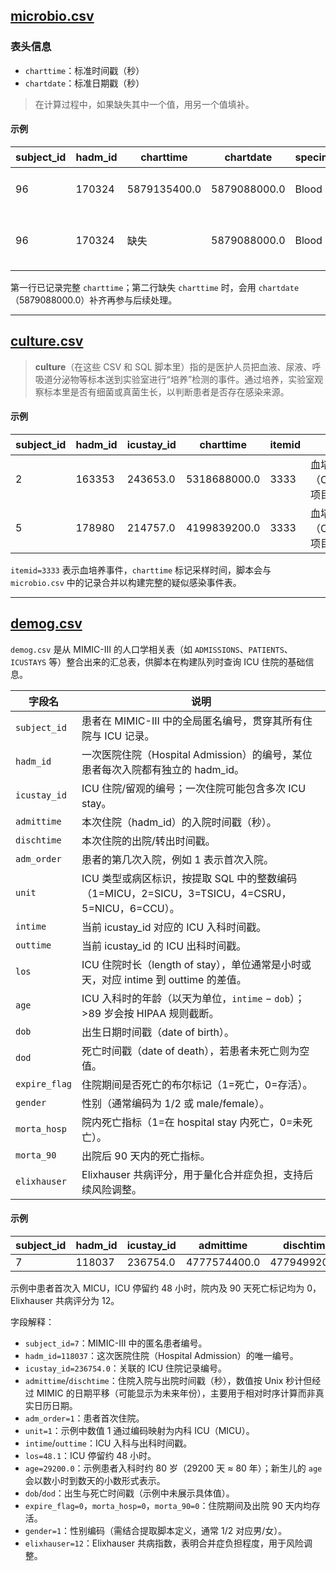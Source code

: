 
## [microbio.csv](./microbio.csv)

### 表头信息

- `charttime`：标准时间戳（秒）
- `chartdate`：标准日期戳（秒）

> 在计算过程中，如果缺失其中一个值，用另一个值填补。

#### 示例

| subject_id | hadm_id | charttime    | chartdate    | specimen | itemid | 备注                     |
| ---------- | ------- | ------------ | ------------ | -------- | ------ | ------------------------ |
| 96         | 170324  | 5879135400.0 | 5879088000.0 | Blood    | 70013  | 已记录完整 `charttime`      |
| 96         | 170324  | 缺失         | 5879088000.0 | Blood    | 70013  | 运行时用 `chartdate` 补齐时间戳 |

第一行已记录完整 `charttime`；第二行缺失 `charttime` 时，会用 `chartdate`（5879088000.0）补齐再参与后续处理。

---

## [culture.csv](./culture.csv)

> **culture**（在这些 CSV 和 SQL 脚本里）指的是医护人员把血液、尿液、呼吸道分泌物等标本送到实验室进行“培养”检测的事件。通过培养，实验室观察标本里是否有细菌或真菌生长，以判断患者是否存在感染来源。

#### 示例

| subject_id | hadm_id | icustay_id | charttime    | itemid | 说明                  |
| ---------- | ------- | ---------- | ------------ | ------ | --------------------- |
| 2          | 163353  | 243653.0   | 5318688000.0 | 3333   | 血培养（CareVue 项目） |
| 5          | 178980  | 214757.0   | 4199839200.0 | 3333   | 血培养（CareVue 项目） |

`itemid=3333` 表示血培养事件，`charttime` 标记采样时间，脚本会与 `microbio.csv` 中的记录合并以构建完整的疑似感染事件表。

---

## [demog.csv](./demog.csv)


`demog.csv` 是从 MIMIC-III 的人口学相关表（如 `ADMISSIONS`、`PATIENTS`、`ICUSTAYS` 等）整合出来的汇总表，供脚本在构建队列时查询 ICU 住院的基础信息。

| 字段名         | 说明                                                                      |
| -------------- | ------------------------------------------------------------------------- |
| `subject_id`   | 患者在 MIMIC-III 中的全局匿名编号，贯穿其所有住院与 ICU 记录。                        |
| `hadm_id`      | 一次医院住院（Hospital Admission）的编号，某位患者每次入院都有独立的 hadm_id。        |
| `icustay_id`   | ICU 住院/留观的编号；一次住院可能包含多次 ICU stay。                                 |
| `admittime`    | 本次住院（hadm_id）的入院时间戳（秒）。                                              |
| `dischtime`    | 本次住院的出院/转出时间戳。                                                          |
| `adm_order`    | 患者的第几次入院，例如 1 表示首次入院。                                              |
| `unit`         | ICU 类型或病区标识，按提取 SQL 中的整数编码（1=MICU，2=SICU，3=TSICU，4=CSRU，5=NICU，6=CCU）。 |
| `intime`       | 当前 icustay_id 对应的 ICU 入科时间戳。                                              |
| `outtime`      | 当前 icustay_id 的 ICU 出科时间戳。                                                  |
| `los`          | ICU 住院时长（length of stay），单位通常是小时或天，对应 intime 到 outtime 的差值。   |
| `age`          | ICU 入科时的年龄（以天为单位，`intime` − `dob`）；>89 岁会按 HIPAA 规则截断。         |
| `dob`          | 出生日期时间戳（date of birth）。                                                    |
| `dod`          | 死亡时间戳（date of death），若患者未死亡则为空值。                                   |
| `expire_flag`  | 住院期间是否死亡的布尔标记（1=死亡，0=存活）。                                       |
| `gender`       | 性别（通常编码为 1/2 或 male/female）。                                              |
| `morta_hosp`   | 院内死亡指标（1=在 hospital stay 内死亡，0=未死亡）。                                 |
| `morta_90`     | 出院后 90 天内的死亡指标。                                                           |
| `elixhauser`   | Elixhauser 共病评分，用于量化合并症负担，支持后续风险调整。                           |

#### 示例

| subject_id | hadm_id | icustay_id | admittime    | dischtime    | adm_order | unit | intime      | outtime     | los  | age     | dob | dod | expire_flag | gender | morta_hosp | morta_90 | elixhauser |
| ---------- | ------- | ---------- | ------------ | ------------ | --------- | ---- | ----------- | ----------- | ---- | ------- | --- | --- | ----------- | ------ | ---------- | -------- | ---------- |
| 7          | 118037  | 236754.0   | 4777574400.0 | 4779499200.0 | 1         | 1    | 4777582800.0 | 4779315600.0 | 48.1 | 29200.0 | ... | ... | 0           | 1      | 0          | 0        | 12         |

示例中患者首次入 MICU，ICU 停留约 48 小时，院内及 90 天死亡标记均为 0，Elixhauser 共病评分为 12。

字段解释：
- `subject_id=7`：MIMIC-III 中的匿名患者编号。
- `hadm_id=118037`：这次医院住院（Hospital Admission）的唯一编号。
- `icustay_id=236754.0`：关联的 ICU 住院记录编号。
- `admittime`/`dischtime`：住院入院与出院时间戳（秒），数值按 Unix 秒计但经过 MIMIC 的日期平移（可能显示为未来年份），主要用于相对时序计算而非真实日历日期。
- `adm_order=1`：患者首次住院。
- `unit=1`：示例中数值 1 通过编码映射为内科 ICU（MICU）。
- `intime`/`outtime`：ICU 入科与出科时间戳。
- `los=48.1`：ICU 停留约 48 小时。
- `age=29200.0`：示例患者入科时约 80 岁（29200 天 ≈ 80 年）；新生儿的 `age` 会以数小时到数天的小数形式表示。
- `dob`/`dod`：出生与死亡时间戳（示例中未展示具体值）。
- `expire_flag=0`，`morta_hosp=0`，`morta_90=0`：住院期间及出院 90 天内均存活。
- `gender=1`：性别编码（需结合提取脚本定义，通常 1/2 对应男/女）。
- `elixhauser=12`：Elixhauser 共病指数，表明合并症负担程度，用于风险调整。
